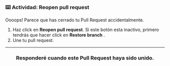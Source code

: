 ### :keyboard: Actividad: Reopen pull request

Oooops! Parece que has cerrado tu Pull Request accidentalmente.

1. Haz click en **Reopen pull request**. Si este botón esta inactivo, primero tendrás que hacer click en **Restore branch** .
1. Une tu pull request.

<hr>
<h3 align="center">Responderé cuando este Pull Request haya sido unido.</h3>
